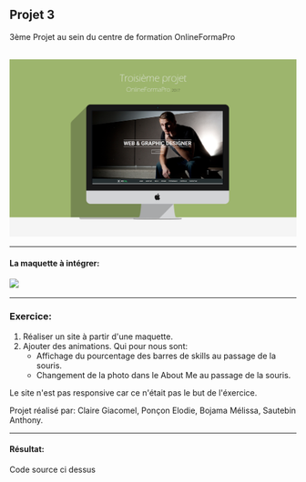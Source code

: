<h2>Projet 3</h2>

3ème Projet au sein du centre de formation OnlineFormaPro<br/><br/>

![alt tag](Mockup.png)

<hr/>

<h4>La maquette à intégrer:</h4>
<img src="maquette.png"/>

<hr/>

<h3>Exercice:</h3>
<ol>
  <li>Réaliser un site à partir d'une maquette.</li>
  <li>Ajouter des animations. Qui pour nous sont:
      <ul>
          <li>Affichage du pourcentage des barres de skills au passage de la souris.</li>
          <li>Changement de la photo dans le About Me au passage de la souris.</li>
      </ul>
  </li>
</ol>


<p>Le site n'est pas responsive car ce n'était pas le but de l'éxercice.</p>

<p>Projet réalisé par: Claire Giacomel, Ponçon Elodie, Bojama Mélissa, Sautebin Anthony.<p>

<hr/>

<h4>Résultat:</h4>
<p>Code source ci dessus</p>